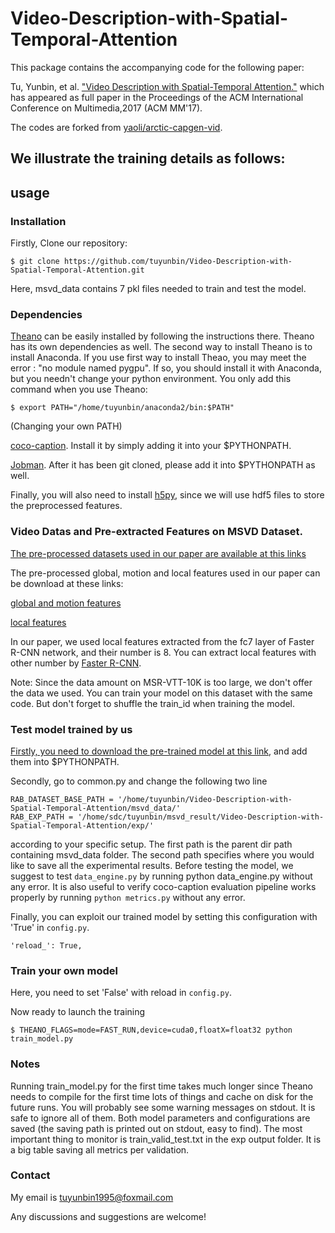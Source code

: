 # Video-Description-with-Spatial-Temporal-Attention
This package contains the accompanying code for the following paper:

Tu, Yunbin, et al. ["Video Description with Spatial-Temporal Attention."](http://delivery.acm.org/10.1145/3130000/3123354/p1014-tu.pdf?ip=58.60.1.113&id=3123354&acc=ACTIVE%20SERVICE&key=BF85BBA5741FDC6E%2E0871A888CCEFF346%2EE1B7C59A421B1D76%2E4D4702B0C3E38B35&__acm__=1524795092_f95c862de249b8599ebe872d9bfe4c2d) which has appeared as full paper in the Proceedings of the ACM International Conference on Multimedia,2017 (ACM MM'17).

The codes are forked from [yaoli/arctic-capgen-vid](https://github.com/yaoli/arctic-capgen-vid).

## We illustrate the training details as follows:

## usage

### Installation

Firstly, Clone our repository:
```
$ git clone https://github.com/tuyunbin/Video-Description-with-Spatial-Temporal-Attention.git
```

Here, msvd_data contains 7 pkl files needed to train and test the model.
### Dependencies

[Theano](http://deeplearning.net/software/theano/install.html) can be easily installed by following the instructions there. Theano has its own dependencies as well. The second way to install Theano is to install Anaconda. If you use first way to install Theao, you may meet the error : "no module named pygpu". If so, you should install it with Anaconda, but you needn't change your python environment. You only add this command when you use Theano:
```
$ export PATH="/home/tuyunbin/anaconda2/bin:$PATH"
```
(Changing your own PATH)

[coco-caption](https://github.com/tylin/coco-caption). Install it by simply adding it into your $PYTHONPATH.

[Jobman](http://deeplearning.net/software/jobman/install.html). After it has been git cloned, please add it into $PYTHONPATH as well.

Finally, you will also need to install [h5py](https://pypi.org/project/h5py/), since we will use hdf5 files to store the preprocessed features.

### Video Datas and Pre-extracted Features on MSVD Dataset.

[The pre-processed datasets used in our paper are available at this links](http://www.multcloud.com/share/050e69cd-cab9-4ba3-a671-ed459341ab41)

The pre-processed global, motion and local features used in our paper can be download at these links:

[global and motion features](http://www.multcloud.com/share/c86f1a5e-e3e5-459d-8af2-e615a3818a0b)

[local features](http://www.multcloud.com/share/08a3d104-1c61-4047-8045-931879106ffd)

In our paper, we used local features extracted from the fc7 layer of Faster R-CNN network, and their number is 8. You can extract local features with other number by [Faster R-CNN](https://github.com/rbgirshick/py-faster-rcnn).

Note: Since the data amount on MSR-VTT-10K is too large, we don't offer the data we used. You can train your model on this dataset with the same code. But don't forget to shuffle the train_id when training the model. 

### Test model trained by us

[Firstly, you need to download the pre-trained model at this link](http://www.multcloud.com/share/e31c7520-c44c-450e-93c6-f367a235575b), and add them into $PYTHONPATH. 

Secondly, go to common.py and change the following two line 
```
RAB_DATASET_BASE_PATH = '/home/tuyunbin/Video-Description-with-Spatial-Temporal-Attention/msvd_data/' 
RAB_EXP_PATH = '/home/sdc/tuyunbin/msvd_result/Video-Description-with-Spatial-Temporal-Attention/exp/' 
```
according to your specific setup. The first path is the parent dir path containing msvd_data folder. The second path specifies where you would like to save all the experimental results.
Before testing the model, we suggest to test ```data_engine.py``` by running python data_engine.py without any error.
It is also useful to verify coco-caption evaluation pipeline works properly by running ```python metrics.py``` without any error.

Finally, you can exploit our trained model by setting this configuration with 'True' in ```config.py```.
```
'reload_': True,
```

### Train your own model
Here, you need to set 'False' with reload in ```config.py```.

Now ready to launch the training
```
$ THEANO_FLAGS=mode=FAST_RUN,device=cuda0,floatX=float32 python train_model.py
```

### Notes

Running train_model.py for the first time takes much longer since Theano needs to compile for the first time lots of things and cache on disk for the future runs. You will probably see some warning messages on stdout. It is safe to ignore all of them. Both model parameters and configurations are saved (the saving path is printed out on stdout, easy to find). The most important thing to monitor is train_valid_test.txt in the exp output folder. It is a big table saving all metrics per validation. 

### Contact
My email is tuyunbin1995@foxmail.com

Any discussions and suggestions are welcome!
